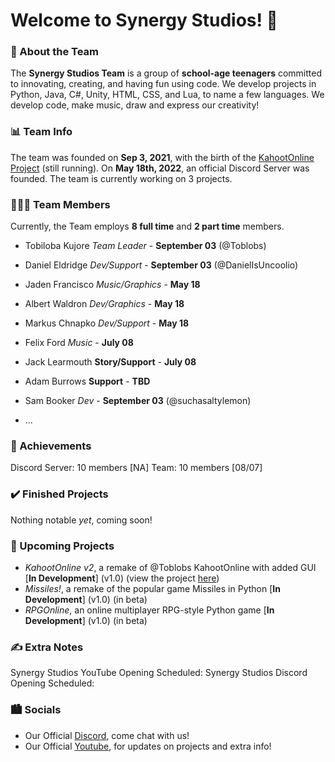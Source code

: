 # Welcome to Synergy Studios! 👋

### 🚀 About the Team
The **Synergy Studios Team** is a group of **school-age teenagers** committed to innovating, creating, and having fun using code. We develop projects in Python, Java, C#, Unity, HTML, CSS, and Lua, to name a few languages. We develop code, make music, draw and express our creativity!

### 📊 Team Info
The team was founded on **Sep 3, 2021**, with the birth of the [KahootOnline Project](https://github.com/Toblobs/kahootOnline) (still running). On **May 18th, 2022**, an official Discord Server was founded. The team is currently working on 3 projects.

### 🧑‍🤝‍🧑 Team Members
Currently, the Team employs **8 full time** and **2 part time** members.

- Tobiloba Kujore *Team Leader* - **September 03** (@Toblobs) 
- Daniel Eldridge *Dev/Support* - **September 03** (@DanielIsUncoolio)
- Jaden Francisco *Music/Graphics* - **May 18**
- Albert Waldron *Dev/Graphics* - **May 18**
- Markus Chnapko *Dev/Support* - **May 18**
- Felix Ford *Music* - **July 08**
- Jack Learmouth **Story/Support** - **July 08**
- Adam Burrows **Support** - **TBD**

- Sam Booker *Dev* - **September 03** (@suchasaltylemon)
- ... 

### 🥇 Achievements
Discord Server: 10 members [NA]
Team: 10 members [08/07]

### ✔️ Finished Projects
Nothing notable *yet*, coming soon!

### 📝 Upcoming Projects
- *KahootOnline v2*, a remake of @Toblobs KahootOnline with added GUI [**In Development**] (v1.0) (view the project [here](https://github.com/SynergyStudios/KahootOnline-v2))
- *Missiles!*, a remake of the popular game Missiles in Python [**In Development**] (v1.0) (in beta)
- *RPGOnline*, an online multiplayer RPG-style Python game [**In Development**] (v1.0) (in beta)

### ✍️ Extra Notes
Synergy Studios YouTube Opening Scheduled:
Synergy Studios Discord Opening Scheduled:

### 🏙️ Socials
- Our Official [Discord](https://discord.gg/czKZS9gE4R), come chat with us!
- Our Official [Youtube](https://www.youtube.com/channel/UCgo0Sm-5d-2Sgp6VEswnruw), for updates on projects and extra info!
